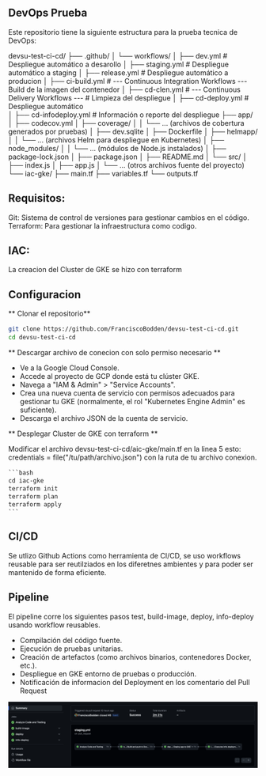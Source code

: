 ## DevOps Prueba 

Este repositorio tiene la siguiente estructura para la prueba tecnica de DevOps:

devsu-test-ci-cd/
├── .github/
│   └── workflows/
│       ├── dev.yml             # Despliegue automático a desarollo
│       ├── staging.yml         # Despliegue automático a staging
│       ├── release.yml         # Despliegue automático a producion
│       ├── ci-build.yml        # --- Continuous Integration Workflows --- Build de la imagen del contenedor
│       ├── cd-clen.yml         # --- Continuous Delivery Workflows --- # Limpieza del despliegue
│       ├── cd-deploy.yml       #       Despliegue automático         
│       ├── cd-infodeploy.yml   # Información o reporte del despliegue
├── app/
│   ├── codecov.yml
│   ├── coverage/
│   │   └── ... (archivos de cobertura generados por pruebas)
│   ├── dev.sqlite
│   ├── Dockerfile
│   ├── helmapp/
│   │   └── ... (archivos Helm para despliegue en Kubernetes)
│   ├── node_modules/
│   │   └── ... (módulos de Node.js instalados)
│   ├── package-lock.json
│   ├── package.json
│   ├── README.md
│   └── src/
│       ├── index.js
│       ├── app.js
│       └── ... (otros archivos fuente del proyecto)
└── iac-gke/
    ├── main.tf
    ├── variables.tf
    └── outputs.tf

## Requisitos:

Git: Sistema de control de versiones para gestionar cambios en el código.
Terraform: Para gestionar la infraestructura como codigo.



## IAC:

La creacion del Cluster de GKE se hizo con terraform

## Configuracion

** Clonar el repositorio**

   ```bash
   git clone https://github.com/FranciscoBodden/devsu-test-ci-cd.git
   cd devsu-test-ci-cd
   ```

** Descargar archivo de conecion con solo permiso necesario **

- Ve a la Google Cloud Console.
- Accede al proyecto de GCP donde está tu clúster GKE.
- Navega a "IAM & Admin" > "Service Accounts".
- Crea una nueva cuenta de servicio con permisos adecuados para gestionar tu GKE (normalmente, el rol "Kubernetes Engine Admin" es suficiente).
- Descarga el archivo JSON de la cuenta de servicio.

** Desplegar Cluster de GKE con terraform **

Modificar el archivo devsu-test-ci-cd/aic-gke/main.tf en la linea 5 esto:   credentials = file("/tu/path/archivo.json")  con la ruta de tu archivo conexion.

    ```bash
    cd iac-gke
    terraform init
    terraform plan
    terraform apply
    ```

## CI/CD

Se utlizo Github Actions como herramienta de CI/CD, se uso workflows reusable para ser reutilziados en los diferetnes ambientes y para poder ser mantenido de forma eficiente.

## Pipeline 

El pipeline corre los siguientes pasos test, build-image, deploy, info-deploy usando workflow reusables.

- Compilación del código fuente.
- Ejecución de pruebas unitarias.
- Creación de artefactos (como archivos binarios, contenedores Docker, etc.).
- Despliegue en GKE entorno de pruebas o producción.
- Notificación de informacion del Deployment en los comentario del Pull Request

[![Image](adjuntos/imagenes/pipeline.png "pipeline")](adjuntos/imagenes/pipeline.png)